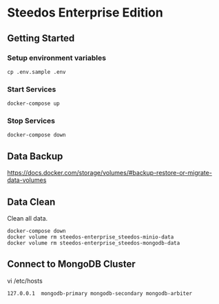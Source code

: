 # Steedos Enterprise Edition

## Getting Started

### Setup environment variables 

```
cp .env.sample .env 
```

### Start Services

```
docker-compose up
```

### Stop Services

```
docker-compose down
```

## Data Backup

https://docs.docker.com/storage/volumes/#backup-restore-or-migrate-data-volumes

## Data Clean

Clean all data.

```
docker-compose down
docker volume rm steedos-enterprise_steedos-minio-data
docker volume rm steedos-enterprise_steedos-mongodb-data
```

## Connect to MongoDB Cluster

vi /etc/hosts

```
127.0.0.1  mongodb-primary mongodb-secondary mongodb-arbiter
```
